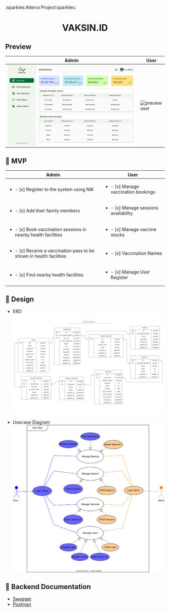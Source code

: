 <p align="left">:sparkles:Alterra Project:sparkles:</p>

<h1 align="center">VAKSIN.ID</h1>

## Preview
| Admin | User |
| ----------- | ----------- |
| <img src="assets/Dashboard.svg" alt="preview admin">| <img src="" alt="preview user"> |


## 🚩 MVP
| Admin | User |
| ----------- | ----------- |
| <ul><li>- [x] Register to the system using NIK</li>| <ul><li>- [x] Manage vaccination bookings</li> |
| <ul><li>- [x] Add their family members</li>| <ul><li>- [x] Manage sessions availability</li> |
| <ul><li>- [x] Book vaccination sessions in nearby health facilities</li>| <ul><li>- [x] Manage vaccine stocks</li> |
| <ul><li>- [x] Receive a vaccination pass to be shown in health facilities</li>| <ul><li>- [x] Vaccination Names</li> |
| <ul><li>- [x] Find nearby health facilities </li>| <ul><li>- [x] Manage User Register</li> |

## 🎨 Design
* ERD <img src="assets/ERD.svg" alt="ERD-Vaccine-Booking-Team-12-Alttera">

* Usecase Diagram <img src="assets/UseCase.svg" alt="Usecase-Vaccine-Booking-Team-12-Alttera">
  
## 📑 Backend Documentation
* [Swagger](https://app.swaggerhub.com/apis-docs/MAULANAGALIH3496_1/VAKSIN.ID/1.0.2)
* [Postman](https://documenter.getpostman.com/view/19210761/2s8YzWT26m)
